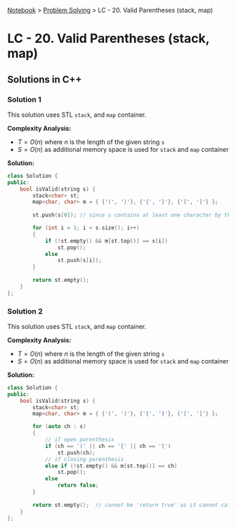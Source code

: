 <a href="../">Notebook</a> > <a href="./">Problem Solving</a> > LC - 20. Valid Parentheses (stack, map)

# LC - 20. Valid Parentheses (stack, map)



## Solutions in C++

### Solution 1

This solution uses STL `stack`, and `map` container.

**Complexity Analysis:**

*  $T = O(n)$ where $n$ is the length of the given string `s`
*  $S = O(n)$ as additional memory space is used for `stack` and `map` container

**Solution:**

```cpp
class Solution {
public:
    bool isValid(string s) {
        stack<char> st;
        map<char, char> m = { {'(', ')'}, {'{', '}'}, {'[', ']'} };        
    
        st.push(s[0]); // since s contains at least one character by the constraints

        for (int i = 1; i < s.size(); i++)
        {
            if (!st.empty() && m[st.top()] == s[i])
                st.pop();
            else
                st.push(s[i]);
        }       
        
        return st.empty();
    }
};
```



### Solution 2

This solution uses STL `stack`, and `map` container. 

**Complexity Analysis:**

*  $T = O(n)$ where $n$ is the length of the given string `s`
*  $S = O(n)$ as additional memory space is used for `stack` and `map` container

**Solution:**

```cpp
class Solution {
public:
    bool isValid(string s) {
        stack<char> st;
        map<char, char> m = { {'(', ')'}, {'{', '}'}, {'[', ']'} };     

        for (auto ch : s)
        {
            // if open parenthesis
            if (ch == '(' || ch == '{' || ch == '[')
                st.push(ch);
            // if closing parenthesis 
            else if (!st.empty() && m[st.top()] == ch)
                st.pop();
            else
                return false;
        }
        
        return st.empty();	// cannot be 'return true' as it cannot catch "[" like case
    }
};
```

